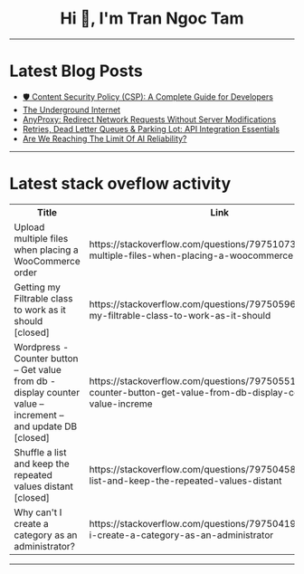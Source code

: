 <h1 align="center">Hi 👋, I'm Tran Ngoc Tam</h1>

---

# Latest Blog Posts 
<!-- BLOG-POST-LIST:START -->
- [🛡️ Content Security Policy &lpar;CSP&rpar;: A Complete Guide for Developers](https://dev.to/fazal_mansuri_/content-security-policy-csp-a-complete-guide-for-developers-56lp)
- [The Underground Internet](https://dev.to/rawveg/the-underground-internet-217o)
- [AnyProxy: Redirect Network Requests Without Server Modifications](https://dev.to/youngluo/anyproxy-redirect-network-requests-without-server-modifications-8np)
- [Retries, Dead Letter Queues &amp; Parking Lot: API Integration Essentials](https://dev.to/dakshim/retries-dead-letter-queues-parking-lot-api-integration-essentials-2g8d)
- [Are We Reaching The Limit Of AI Reliability?](https://dev.to/stephanie_ozor_1e7b693226/are-we-reaching-the-limit-of-ai-reliability-58g7)
<!-- BLOG-POST-LIST:END -->

---

# Latest stack oveflow activity
<table>
  <tr><th>Title</th><th>Link</th></tr>
  <!-- STACKOVERFLOW:START --><tr><td>Upload multiple files when placing a WooCommerce order</td><td>https://stackoverflow.com/questions/79751073/upload-multiple-files-when-placing-a-woocommerce-order</td></tr><tr><td>Getting my Filtrable class to work as it should [closed]</td><td>https://stackoverflow.com/questions/79750596/getting-my-filtrable-class-to-work-as-it-should</td></tr><tr><td>Wordpress - Counter button – Get value from db - display counter value – increment – and update DB [closed]</td><td>https://stackoverflow.com/questions/79750551/wordpress-counter-button-get-value-from-db-display-counter-value-increme</td></tr><tr><td>Shuffle a list and keep the repeated values distant [closed]</td><td>https://stackoverflow.com/questions/79750458/shuffle-a-list-and-keep-the-repeated-values-distant</td></tr><tr><td>Why can&#39;t I create a category as an administrator?</td><td>https://stackoverflow.com/questions/79750419/why-cant-i-create-a-category-as-an-administrator</td></tr><!-- STACKOVERFLOW:END -->
</table>

---


